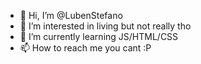 - 👋 Hi, I’m @LubenStefano
- 👀 I’m interested in living but not really tho
- 🌱 I’m currently learning JS/HTML/CSS
- 📫 How to reach me you cant :P
